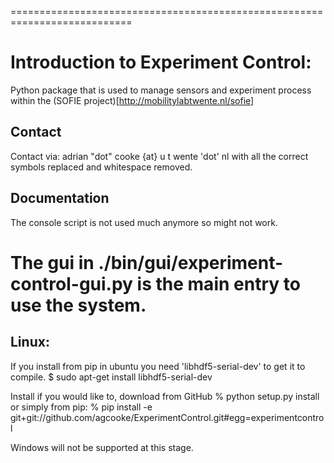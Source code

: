 ===========================================================================

Introduction to Experiment Control:
============
Python package that is used to manage sensors and experiment process within the (SOFIE project)[http://mobilitylabtwente.nl/sofie]

Contact
-------
Contact via:
    adrian "dot" cooke {at} u t wente 'dot' nl with all the correct symbols
replaced and whitespace removed.

Documentation
-------------
The console script is not used much anymore so might not work.

The gui in ./bin/gui/experiment-control-gui.py is the main entry to use the system.
===========
Linux:
-------
If you install from pip in ubuntu you need 'libhdf5-serial-dev' to get it to compile.
	$ sudo apt-get install libhdf5-serial-dev

Install if you would like to, download from GitHub
		% python setup.py install
		or simply from pip:
		% pip install -e git+git://github.com/agcooke/ExperimentControl.git#egg=experimentcontrol

Windows will not be supported at this stage.
